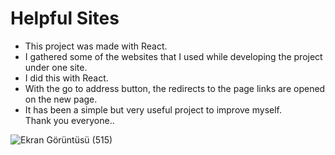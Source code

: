 # Helpful Sites  

- This project was made with React.  
- I gathered some of the websites that I used while developing the project under one site.  
- I did this with React.  
- With the go to address button, the redirects to the page links are opened on the new page.  
- It has been a simple but very useful project to improve myself.  
Thank you everyone..  


![Ekran Görüntüsü (515)](https://user-images.githubusercontent.com/77458139/210559054-f63138a5-01c0-44e0-baf0-46aa7f14f89b.png)  


